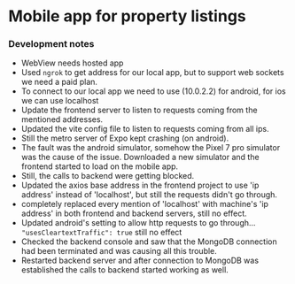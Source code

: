 # Mobile app for property listings

### Development notes
* WebView needs hosted app
* Used `ngrok` to get address for our local app, but to support web sockets we need a paid plan.
* To connect to our local app we need to use (10.0.2.2) for android, for ios we can use localhost
* Update the frontend server to listen to requests coming from the mentioned addresses.
* Updated the vite config file to listen to requests coming from all ips.
* Still the metro server of Expo kept crashing (on android).
* The fault was the android simulator, somehow the Pixel 7 pro simulator was the cause of the issue. Downloaded a new simulator and the frontend started to load on the mobile app.
* Still, the calls to backend were getting blocked.
* Updated the axios base address in the frontend project to use 'ip address' instead of 'localhost', but still the requests didn't go through.
* completely replaced every mention of 'localhost' with machine's 'ip address' in both frontend and backend servers, still no effect.
* Updated android's setting to allow http requests to go through...
            `"usesCleartextTraffic": true`
still no effect
* Checked the backend console and saw that the MongoDB connection had been terminated and was causing all this trouble.
* Restarted backend server and after connection to MongoDB was established the calls to backend started working as well.
